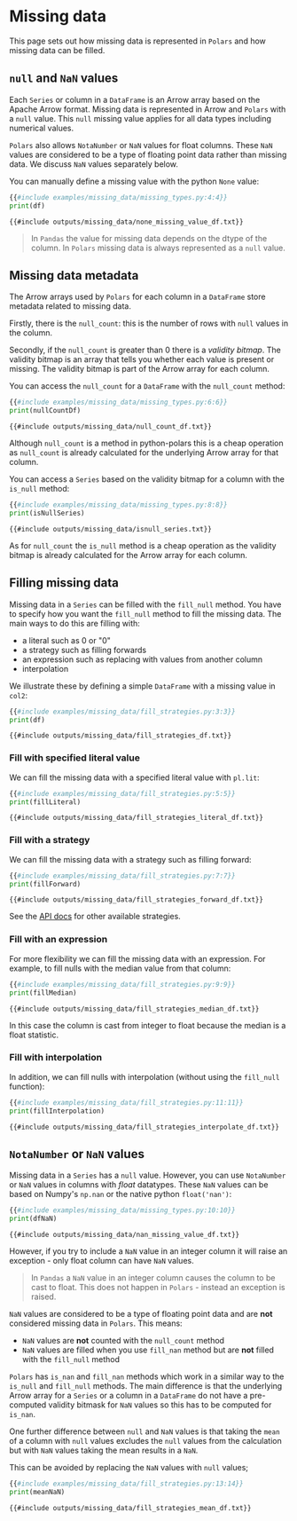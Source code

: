 # Missing data
This page sets out how missing data is represented in `Polars` and how missing data can be filled.

## `null` and `NaN` values
Each `Series` or column in a `DataFrame` is an Arrow array based on the Apache Arrow format. 
Missing data is represented in Arrow and `Polars` with a `null` value. This `null` missing value applies for all data types including numerical values. 

`Polars` also allows `NotaNumber` or `NaN` values for float columns. These `NaN` values are considered to be a type of floating point data rather than missing data. We discuss `NaN` values separately below.

You can manually define a missing value with the python `None` value:

```python
{{#include examples/missing_data/missing_types.py:4:4}}
print(df)
```

```text
{{#include outputs/missing_data/none_missing_value_df.txt}}
```
> In `Pandas` the value for missing data depends on the dtype of the column. In `Polars` missing data is always represented as a `null` value.

## Missing data metadata
The Arrow arrays used by `Polars` for each column in a `DataFrame` store metadata related to missing data.

Firstly, there is the `null_count`: this is the number of rows with `null` values in the column. 

Secondly, if the `null_count` is greater than 0 there is a *validity bitmap*. The validity bitmap is an array that tells you whether each value is present or missing. The validity bitmap is part of the Arrow array for each column.

You can access the `null_count` for a `DataFrame` with the `null_count` method: 
```python
{{#include examples/missing_data/missing_types.py:6:6}}
print(nullCountDf)
```

```text
{{#include outputs/missing_data/null_count_df.txt}}
```
Although `null_count` is a method in python-polars this is a cheap operation as `null_count` is already calculated for the underlying Arrow array for that column.

You can access a `Series` based on the validity bitmap for a column with the `is_null` method:

```python
{{#include examples/missing_data/missing_types.py:8:8}}
print(isNullSeries)
```

```text
{{#include outputs/missing_data/isnull_series.txt}}
```
As for `null_count` the `is_null` method is a cheap operation as the validity bitmap is already calculated for the Arrow array for each column.

## Filling missing data
Missing data in a `Series` can be filled with the `fill_null` method. You have to specify how you want the `fill_null` method to fill the missing data. The main ways to do this are filling with:
- a literal such as 0 or "0"
- a strategy such as filling forwards
- an expression such as replacing with values from another column
- interpolation

We illustrate these by defining a simple `DataFrame` with a missing value in `col2`:
```python
{{#include examples/missing_data/fill_strategies.py:3:3}}
print(df)
```

```text
{{#include outputs/missing_data/fill_strategies_df.txt}}
```
### Fill with specified literal value
We can fill the missing data with a specified literal value with `pl.lit`:
```python
{{#include examples/missing_data/fill_strategies.py:5:5}}
print(fillLiteral)
```

```text
{{#include outputs/missing_data/fill_strategies_literal_df.txt}}
```
### Fill with a strategy
We can fill the missing data with a strategy such as filling forward:
```python
{{#include examples/missing_data/fill_strategies.py:7:7}}
print(fillForward)
```

```text
{{#include outputs/missing_data/fill_strategies_forward_df.txt}}
```
See the [API docs](https://pola-rs.github.io/polars/py-polars/html/reference/api/polars.Series.fill_null.html) for other available strategies.

### Fill with an expression
For more flexibility we can fill the missing data with an expression. For example, 
to fill nulls with the median value from that column:

```python
{{#include examples/missing_data/fill_strategies.py:9:9}}
print(fillMedian)
```

```text
{{#include outputs/missing_data/fill_strategies_median_df.txt}}
```
In this case the column is cast from integer to float because the median is a float statistic.

### Fill with interpolation
In addition, we can fill nulls with interpolation (without using the `fill_null` function):

```python
{{#include examples/missing_data/fill_strategies.py:11:11}}
print(fillInterpolation)
```

```text
{{#include outputs/missing_data/fill_strategies_interpolate_df.txt}}
```


## `NotaNumber` or `NaN` values
Missing data in a `Series` has a `null` value. However, you can use `NotaNumber` or `NaN` values in columns with *float* datatypes. These `NaN` values can be based on Numpy's `np.nan` or the native python `float('nan')`:
```python
{{#include examples/missing_data/missing_types.py:10:10}}
print(dfNaN)
```
```text
{{#include outputs/missing_data/nan_missing_value_df.txt}}
```
However, if you try to include a `NaN` value in an integer column it will raise an exception - only float column can have `NaN` values.

> In `Pandas` a `NaN` value in an integer column causes the column to be cast to float. This does not happen in `Polars` - instead an exception is raised.

`NaN` values are considered to be a type of floating point data and are **not** considered missing data in `Polars`. This means: 
- `NaN` values are **not** counted with the `null_count` method
- `NaN` values are filled when you use `fill_nan` method but are **not** filled with the `fill_null` method

`Polars` has `is_nan` and `fill_nan` methods which work in a similar way to the `is_null` and `fill_null` methods. The main difference is that the underlying Arrow array for a `Series` or a column in a `DataFrame` do not have a pre-computed validity bitmask for `NaN` values so this has to be computed for `is_nan`.

One further difference between `null` and `NaN` values is that taking the `mean` of a column with `null` values excludes the `null` values from the calculation but with `NaN` values taking the mean results in a `NaN`. 

This can be avoided by replacing the `NaN` values with `null` values;
```python
{{#include examples/missing_data/fill_strategies.py:13:14}}
print(meanNaN)
```
```text
{{#include outputs/missing_data/fill_strategies_mean_df.txt}}
```
